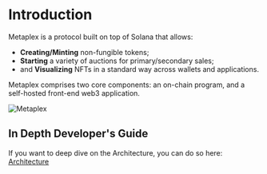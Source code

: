 # Introduction

Metaplex is a protocol built on top of Solana that allows:

- **Creating/Minting** non-fungible tokens;
- **Starting** a variety of auctions for primary/secondary sales;
- and **Visualizing** NFTs in a standard way across wallets and applications.

Metaplex comprises two core components: an on-chain program, and a self-hosted front-end web3 application.

![Metaplex](/img/metaplex-storefront.png#radius#shadow)

## In Depth Developer's Guide

If you want to deep dive on the Architecture, you can do so here: [Architecture](/guides/archived/architecture/overview)
